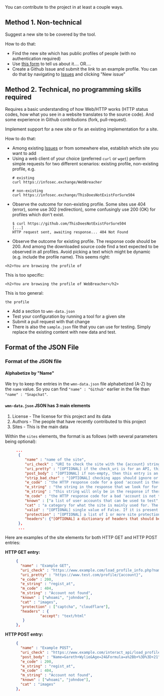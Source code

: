 You can contribute to the project in at least a couple ways.

## Method 1. Non-technical

Suggest a new site to be covered by the tool.

How to do that:

- Find the new site which has public profiles of people (with no authentication required)
- Use [this form](https://forms.office.com/r/TscnNQqrD1) to tell us about it.... OR....
- Create a Github Issue and submit the link to an example profile. You can
  do that by navigating to [Issues](https://github.com/WebBreacher/WhatsMyName/issues)
  and clicking "New issue"


## Method 2. Technical, no programming skills required

Requires a basic understanding of how Web/HTTP works (HTTP status codes, how
what you see in a website translates to the source code).
And some experience in Github contributions (fork, pull-request).

Implement support for a new site or fix an existing implementation for a site.

How to do that:

- Among existing [Issues](https://github.com/WebBreacher/WhatsMyName/issues)
  or from somewhere else, establish which site you want to add
- Using a web client of your choice (preferred `curl` or `wget`) perform
  simple requests for two different scenarios: existing profile,
  non-existing profile, e.g.
  ```
  # existing
  curl https://infosec.exchange/WebBreacher

  # non-existing
  curl https://infosec.exchange/ThisDoesNotExistForSure504
  ```
- Observe the outcome for non-existing profile. Some sites use 404 (error), some use 302
(redirection), some confusingly use 200 (OK) for profiles which don't exist.
  ```
  $ curl https://github.com/ThisDoesNotExistForSure504
  [...]
  HTTP request sent, awaiting response... 404 Not Found
  ```
- Observe the outcome for existing profile. The response code should be 200.
And among the downloaded source code find a text expected to be observed in
all profiles. Avoid picking a text which might be dynamic (e.g. include the
profile name).
This seems right:
```
<h2>You are browsing the profile of
```
This is too specific:
```
<h2>You are browsing the profile of WebBreacher</h2>
```
This is too general:
```
the profile
```
- Add a section to `wmn-data.json`
- Test your configuration by running a tool for a given site
- Submit a pull request with that change
- There is also the `sample.json` file that you can use for testing. Simply replace the existing content with new data and test.

## Format of the JSON File

### Format of the JSON file

#### Alphabetize by "Name"

We try to keep the entries in the `wmn-data.json` file alphabetized (A-Z) by the `name` value. So you can find `"name" : "Github"` earlier in the file than `"name" : "Snapchat"`.

#### `wmn-data.json` JSON has 3 main elements

1. License - The license for this project and its data
2. Authors - The people that have recently contributed to this project
3. Sites - This is the main data

Within the `sites` elements, the format is as follows (with several parameters being optional):

```json
     ...
      {
         "name" : "name of the site",
         "uri_check" : "URI to check the site with the {account} string replaced by a username",
         "uri_pretty" : "[OPTIONAL] if the check_uri is for an API, this element can show a human-readable page",
         "post_body" : "[OPTIONAL] if non-empty, then this entry is an HTTP POST and the content of this field are the data",
         "strip_bad_char" : "[OPTIONAL] checking apps should ignore or strip these characters from usernames",
         "e_code" : "the HTTP response code for a good 'account is there' response as an integer",
         "e_string" : "the string in the response that we look for for a good response",
         "m_string" : "this string will only be in the response if there is no account found",
         "m_code" : "the HTTP response code for a bad 'account is not there' response as an integer",
         "known" : ["a list of user accounts that can be used to test", "for user enumeration"],
         "cat" : "a category for what the site is mainly used for. The current categories are found at the top of the JSON",
         "valid" : "[OPTIONAL] single value of False. If it is present and False, then checkers should skip this site",
         "protection" : "[OPTIONAL] a list of 1 or more site protections like: [captcha, cloudflare, userauth, multiple, other]",
         "headers": {"[OPTIONAL] a dictionary of headers that should be passed to a site"}
      },
      ...
```

Here are examples of the site elements for both HTTP GET and HTTP POST entries:

**HTTP GET entry:**

```json
     {
       "name" : "Example GET",
       "uri_check" : "https://www.example.com/load_profile_info.php?name={account}",
       "uri_pretty" : "https://www.test.com/profile/{account}",
       "e_code" : 200,
       "e_string" : "regist_at",
       "m_code" : 404,
       "m_string" : "Account not found",
       "known" : ["whoami", "johndoe"],
       "cat" : "images",
       "protection" : ["captcha", "cloudflare"],
       "headers" : {
                "accept": "text/html"
        }
     },
```

**HTTP POST entry:**

```json
     {
       "name" : "Example POST",
       "uri_check" : "https://www.example.com/interact_api/load_profile_info.php",
       "post_body" : "Name=Gareth+Wylie&Age=24&Formula=a%2Bb+%3D%3D+21",
       "e_code" : 200,
       "e_string" : "regist_at",
       "m_code" : 404,
       "m_string" : "Account not found",
       "known" : ["whoami", "johndoe"],
       "cat" : "images"
     },
```
